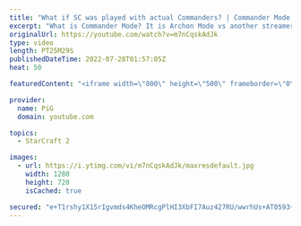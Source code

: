 ```yaml
---
title: "What if SC was played with actual Commanders? | Commander Mode #1 - StarCraft 2"
excerpt: "What is Commander Mode? It is Archon Mode vs another streamer/player where we are the Commanders of our squadron of noobs but we can't actively control anything ourselves, we can only command them what to do!  -- 🐷 Second Channel for Learning StarCraft 2: https://www.youtube.com/c/PiGRandom 🐷 Third"
originalUrl: https://youtube.com/watch?v=m7nCqskAdJk
type: video
length: PT25M29S
publishedDateTime: 2022-07-28T01:57:05Z
heat: 50

featuredContent: "<iframe width=\"800\" height=\"500\" frameborder=\"0\" src=\"https://www.youtube.com/embed/m7nCqskAdJk\" allow=\"accelerometer; autoplay; encrypted-media; gyroscope; picture-in-picture\" allowfullscreen></iframe>"

provider:
  name: PiG
  domain: youtube.com

topics:
  - StarCraft 2

images:
  - url: https://i.ytimg.com/vi/m7nCqskAdJk/maxresdefault.jpg
    width: 1280
    height: 720
    isCached: true

secured: "e+T1rshy1X15rIgvmds4KheOMRcgPlHI3XbFI7Auz427RU/wwrhUs+AT0593+d7H8+3iCsEMM46oTVrrSYT7lAe4U/P2zLJbdRqf1HaCuo4SHWi+yyUxMtmN2GqvFglaG58NiH+jeOymJjfdp3Sztf0iWgRQ1TF9JBIYgLPAS09lBvwHEjlvolDRzqxzZtZ90j3mfB9fzmc8oMgGwJSbNDfksnUpWOTvwwRbEHLb1Cc1W4C7kjcwU0c4cK3TioyGQgy2paMJBDpH1Hk9WFgkeNAeuWwX8e0LVOIiU17sqNQ1tjaE58cfK0ozIWtX9QvUOuWtaWpH+4ETD7vkmrbBnTa1URm+uzWUiwRB8+IDKrHZ/kwf0FcuG0hBDxLmx8UV/o4D4qbLsPPLGGoaom/fXeABkbQ1HFFAdeS5HIvfsQY=;GPeyCJ0ccPSCHqDv8gd9iQ=="
---
```


